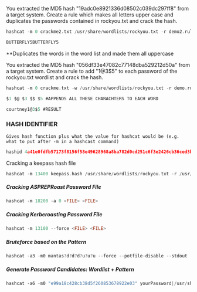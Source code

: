
You extracted the MD5 hash "19adc0e8921336d08502c039dc297ff8" from a target system. Create a rule which makes all letters upper case and duplicates the passwords contained in rockyou.txt and crack the hash.
```c
hashcat -m 0 crackme2.txt /usr/share/wordlists/rockyou.txt -r demo2.rule --force
```
```c
BUTTERFLY5BUTTERFLY5
```
**Duplicates the words in the word list and made them all uppercase

You extracted the MD5 hash "056df33e47082c77148dba529212d50a" from a target system. Create a rule to add "1@3$5" to each password of the rockyou.txt wordlist and crack the hash.
```c
hashcat -m 0 crackme.txt -w /usr/share/wordlists/rockyou.txt -r demo.rule --force
```
```c
$1 $@ $3 $$ $5 #APPENDS ALL THESE CHARACHTERS TO EACH WORD
```
```c
courtney1@3$5 #RESULT
```

### HASH IDENTIFIER
	Gives hash function plus what the value for hashcat would be (e.g. what to put after -m in a hashcast command)
```c
hashid 4a41e0fdfb57173f8156f58e49628968a8ba782d0cd251c6f3e2426cb36ced3b647bf83057dabeaffe1475d16e7f62b7 -m
```

Cracking a keepass hash file
```c
hashcat -m 13400 keepass.hash /usr/share/wordlists/rockyou.txt -r /usr/share/hashcat/rules/rockyou-30000.rule --force
```

##### Cracking ASPREPRoast Password File

```c
hashcat -m 18200 -a 0 <FILE> <FILE>
```

##### [](https://github.com/0xsyr0/OSCP#cracking-kerberoasting-password-file)Cracking Kerberoasting Password File

```c
hashcat -m 13100 --force <FILE> <FILE>
```

##### [](https://github.com/0xsyr0/OSCP#bruteforce-based-on-the-pattern)Bruteforce based on the Pattern

```c
hashcat -a3 -m0 mantas?d?d?d?u?u?u --force --potfile-disable --stdout
```

##### [](https://github.com/0xsyr0/OSCP#generate-password-candidates-wordlist--pattern)Generate Password Candidates: Wordlist + Pattern

```c
hashcat -a6 -m0 "e99a18c428cb38d5f260853678922e03" yourPassword|/usr/share/wo
```
